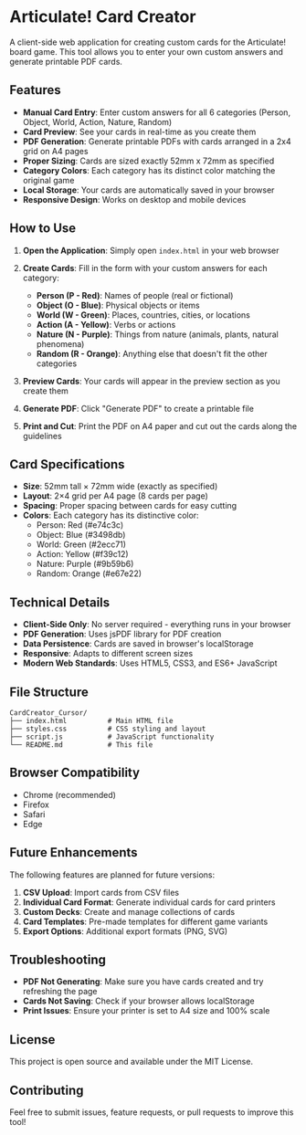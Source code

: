 # Articulate! Card Creator

A client-side web application for creating custom cards for the Articulate! board game. This tool allows you to enter your own custom answers and generate printable PDF cards.

## Features

- **Manual Card Entry**: Enter custom answers for all 6 categories (Person, Object, World, Action, Nature, Random)
- **Card Preview**: See your cards in real-time as you create them
- **PDF Generation**: Generate printable PDFs with cards arranged in a 2x4 grid on A4 pages
- **Proper Sizing**: Cards are sized exactly 52mm x 72mm as specified
- **Category Colors**: Each category has its distinct color matching the original game
- **Local Storage**: Your cards are automatically saved in your browser
- **Responsive Design**: Works on desktop and mobile devices

## How to Use

1. **Open the Application**: Simply open `index.html` in your web browser
2. **Create Cards**: Fill in the form with your custom answers for each category:
   - **Person (P - Red)**: Names of people (real or fictional)
   - **Object (O - Blue)**: Physical objects or items
   - **World (W - Green)**: Places, countries, cities, or locations
   - **Action (A - Yellow)**: Verbs or actions
   - **Nature (N - Purple)**: Things from nature (animals, plants, natural phenomena)
   - **Random (R - Orange)**: Anything else that doesn't fit the other categories

3. **Preview Cards**: Your cards will appear in the preview section as you create them
4. **Generate PDF**: Click "Generate PDF" to create a printable file
5. **Print and Cut**: Print the PDF on A4 paper and cut out the cards along the guidelines

## Card Specifications

- **Size**: 52mm tall × 72mm wide (exactly as specified)
- **Layout**: 2×4 grid per A4 page (8 cards per page)
- **Spacing**: Proper spacing between cards for easy cutting
- **Colors**: Each category has its distinctive color:
  - Person: Red (#e74c3c)
  - Object: Blue (#3498db)
  - World: Green (#2ecc71)
  - Action: Yellow (#f39c12)
  - Nature: Purple (#9b59b6)
  - Random: Orange (#e67e22)

## Technical Details

- **Client-Side Only**: No server required - everything runs in your browser
- **PDF Generation**: Uses jsPDF library for PDF creation
- **Data Persistence**: Cards are saved in browser's localStorage
- **Responsive**: Adapts to different screen sizes
- **Modern Web Standards**: Uses HTML5, CSS3, and ES6+ JavaScript

## File Structure

```
CardCreator_Cursor/
├── index.html          # Main HTML file
├── styles.css          # CSS styling and layout
├── script.js           # JavaScript functionality
└── README.md           # This file
```

## Browser Compatibility

- Chrome (recommended)
- Firefox
- Safari
- Edge

## Future Enhancements

The following features are planned for future versions:

1. **CSV Upload**: Import cards from CSV files
2. **Individual Card Format**: Generate individual cards for card printers
3. **Custom Decks**: Create and manage collections of cards
4. **Card Templates**: Pre-made templates for different game variants
5. **Export Options**: Additional export formats (PNG, SVG)

## Troubleshooting

- **PDF Not Generating**: Make sure you have cards created and try refreshing the page
- **Cards Not Saving**: Check if your browser allows localStorage
- **Print Issues**: Ensure your printer is set to A4 size and 100% scale

## License

This project is open source and available under the MIT License.

## Contributing

Feel free to submit issues, feature requests, or pull requests to improve this tool!
